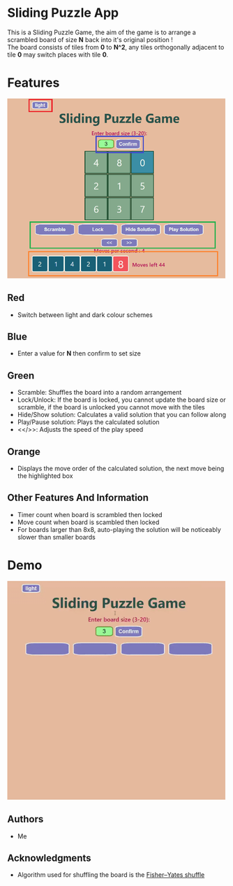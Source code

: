 # Sliding Puzzle App

This is a Sliding Puzzle Game, the aim of the game is to arrange a scrambled board of size **N** back into it's original position ! <br>The board consists of tiles from **0** to **N^2**, any tiles orthogonally adjacent to tile **0** may switch places with tile **0**.

# Features

<!-- ![Features](/resource/features.png) -->
<img src="./resource/features.png" width="500" />

## Red

- Switch between light and dark colour schemes

## Blue

- Enter a value for **N** then confirm to set size

## Green

- Scramble: Shuffles the board into a random arrangement
- Lock/Unlock: If the board is locked, you cannot update the board size or scramble, if the board is unlocked you cannot move with the tiles
- Hide/Show solution: Calculates a valid solution that you can follow along
- Play/Pause solution: Plays the calculated solution
- <</>>: Adjusts the speed of the play speed

## Orange

- Displays the move order of the calculated solution, the next move being the highlighted box

## Other Features And Information

- Timer count when board is scrambled then locked
- Move count when board is scambled then locked
- For boards larger than 8x8, auto-playing the solution will be noticeably slower than smaller boards

# Demo

<!-- ![Demo](/resource/demo.gif) -->
<img src="./resource/demo.gif" width="500" />

## Authors

- Me

## Acknowledgments

- Algorithm used for shuffling the board is the [Fisher–Yates shuffle](https://en.wikipedia.org/wiki/Fisher%E2%80%93Yates_shuffle)
